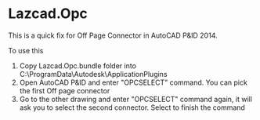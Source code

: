 Lazcad.Opc
==========

This is a quick fix for Off Page Connector in AutoCAD P&ID 2014.

To use this

1. Copy Lazcad.Opc.bundle folder into C:\ProgramData\Autodesk\ApplicationPlugins
2. Open AutoCAD P&ID and enter "OPCSELECT" command. You can pick the first Off page connector
3. Go to the other drawing and enter "OPCSELECT" command again, it will ask you to select the second connector. Select to finish the command

